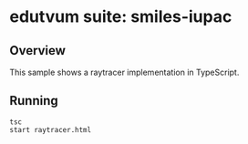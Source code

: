 # edutvum suite: smiles-iupac 

## Overview 

This sample shows a raytracer implementation in TypeScript.

## Running
```
tsc 
start raytracer.html
```
